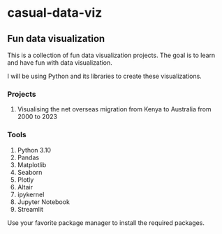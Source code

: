 # casual-data-viz

## Fun data visualization

This is a collection of fun data visualization projects. The goal is to learn and have fun with data visualization.

I will be using Python and its libraries to create these visualizations.

### Projects

1. Visualising the net overseas migration from Kenya to Australia from 2000 to 2023

### Tools

1. Python 3.10
2. Pandas
3. Matplotlib
4. Seaborn
5. Plotly
6. Altair
7. ipykernel
8. Jupyter Notebook
9. Streamlit

Use your favorite package manager to install the required packages.
